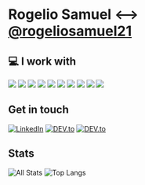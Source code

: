 # Rogelio Samuel <--> [@rogeliosamuel21](https://twitter.com/rogeliosamuel21)

## :computer: I work with

![](https://img.shields.io/badge/-Node.js-black?logo=node.js&style=for-the-badge) ![](https://img.shields.io/badge/-Javascrip-black?logo=javascript&style=for-the-badge) ![](https://img.shields.io/badge/-Typescript-black?logo=typescript&style=for-the-badge) ![](https://img.shields.io/badge/-MySQL-black?logo=mysql&style=for-the-badge) ![](https://img.shields.io/badge/-mongoDB-black?logo=mongodb&style=for-the-badge) ![](https://img.shields.io/badge/-Reactjs-black?logo=react&style=for-the-badge) ![](https://img.shields.io/badge/-Jest-black?logo=jest&style=for-the-badge) ![](https://img.shields.io/badge/-Git-black?logo=git&style=for-the-badge) ![](https://img.shields.io/badge/-GitHub-black?logo=github&style=for-the-badge) ![](https://img.shields.io/badge/-Postman-black?logo=postman&style=for-the-badge)

## Get in touch

<a href="https://www.linkedin.com/in/rogelio-samuel-moreno-corrales/" target="_blank"><img src="https://img.shields.io/badge/Rogelio Samuel-%230077B5.svg?&style=for-the-badge&logo=linkedin&logoColor=white" alt="LinkedIn"></a>
<a href="https://dev.to/rogeliosamuel621" target="_blank"><img src="https://img.shields.io/badge/rogeliosamuel621-%230A0A0A.svg?&style=for-the-badge&logo=DEV.to&logoColor=white" alt="DEV.to"></a>
<a href="https://dev.to/rogeliosamuel621" target="_blank"><img src="https://img.shields.io/badge/-@rogeliosamuel21-1ca0f1?style=for-the-badge&logo=twitter&logoColor=white&link=https://twitter.com/Isha_1321" alt="DEV.to"></a>

## Stats
![All Stats](https://github-readme-stats.vercel.app/api?username=rogeliosamuel621&show_icons=true&include_all_commits=true&count_private=true&hide=contribs) ![Top Langs](https://github-readme-stats.vercel.app/api/top-langs/?username=rogeliosamuel621&layout=compact)

<!--
- 🔭 I’m currently working on ...
- 🌱 I’m currently learning ...
- 👯 I’m looking to collaborate on ...
- 🤔 I’m looking for help with ...
- 💬 Ask me about ...
- 📫 How to reach me: ...
- 😄 Pronouns: ...
- ⚡ Fun fact: ...
-->
